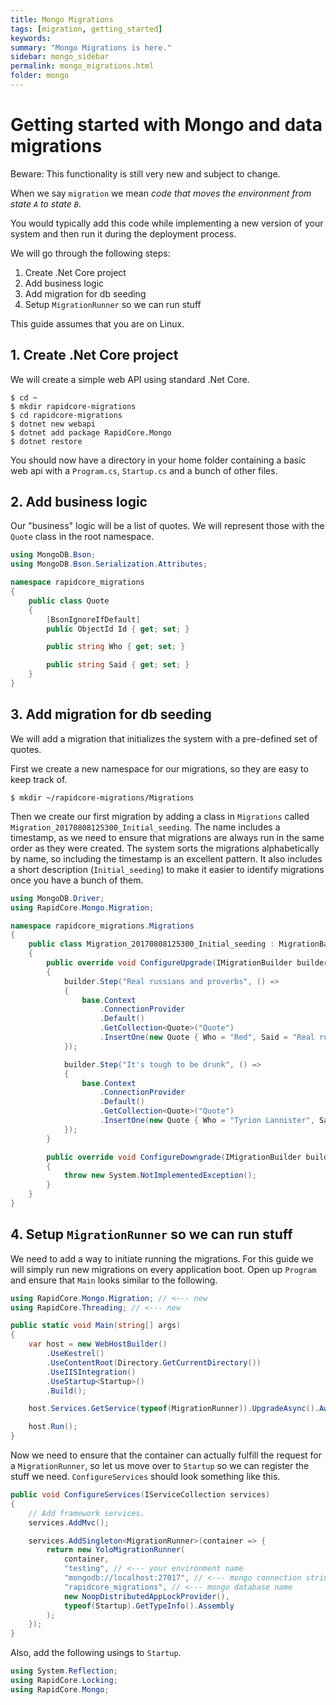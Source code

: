 ```yaml
---
title: Mongo Migrations
tags: [migration, getting_started]
keywords:
summary: "Mongo Migrations is here."
sidebar: mongo_sidebar
permalink: mongo_migrations.html
folder: mongo
---
```


Getting started with Mongo and data migrations
==============================================

Beware: This functionality is still very new and subject to change.

When we say `migration` we mean _code that moves the environment from state `A` to state `B`_.

You would typically add this code while implementing a new version of your system and then run it during the deployment process.

We will go through the following steps:

1. Create .Net Core project
2. Add business logic
3. Add migration for db seeding
4. Setup `MigrationRunner` so we can run stuff

This guide assumes that you are on Linux.


## 1. Create .Net Core project

We will create a simple web API using standard .Net Core.

```shell
$ cd ~
$ mkdir rapidcore-migrations
$ cd rapidcore-migrations
$ dotnet new webapi
$ dotnet add package RapidCore.Mongo
$ dotnet restore
```

You should now have a directory in your home folder containing a basic web api with a `Program.cs`, `Startup.cs` and a bunch of other files.


## 2. Add business logic

Our "business" logic will be a list of quotes. We will represent those with the `Quote` class in the root namespace.

```csharp
using MongoDB.Bson;
using MongoDB.Bson.Serialization.Attributes;

namespace rapidcore_migrations
{
    public class Quote
    {
        [BsonIgnoreIfDefault]
        public ObjectId Id { get; set; }

        public string Who { get; set; }

        public string Said { get; set; }
    }
}
```


## 3. Add migration for db seeding

We will add a migration that initializes the system with a pre-defined set of quotes.

First we create a new namespace for our migrations, so they are easy to keep track of.

```shell
$ mkdir ~/rapidcore-migrations/Migrations
```

Then we create our first migration by adding a class in `Migrations` called `Migration_20170808125300_Initial_seeding`. The name includes a timestamp, as we need to ensure that migrations are always run in the same order as they were created. The system sorts the migrations alphabetically by name, so including the timestamp is an excellent pattern. It also includes a short description (`Initial_seeding`) to make it easier to identify migrations once you have a bunch of them.

```csharp
using MongoDB.Driver;
using RapidCore.Mongo.Migration;

namespace rapidcore_migrations.Migrations
{
    public class Migration_20170808125300_Initial_seeding : MigrationBase
    {
        public override void ConfigureUpgrade(IMigrationBuilder builder)
        {
            builder.Step("Real russians and proverbs", () =>
            {
                base.Context
                    .ConnectionProvider
                    .Default()
                    .GetCollection<Quote>("Quote")
                    .InsertOne(new Quote { Who = "Red", Said = "Real russians don't have proverbs - only Vodka and misery."});
            });

            builder.Step("It's tough to be drunk", () =>
            {
                base.Context
                    .ConnectionProvider
                    .Default()
                    .GetCollection<Quote>("Quote")
                    .InsertOne(new Quote { Who = "Tyrion Lannister", Said = "It's not easy being drunk all the time. If it were easy, everyone would do it." });
            });
        }

        public override void ConfigureDowngrade(IMigrationBuilder builder)
        {
            throw new System.NotImplementedException();
        }
    }
}
```

## 4. Setup `MigrationRunner` so we can run stuff

We need to add a way to initiate running the migrations. For this guide we will simply run new migrations on every application boot. Open up `Program` and ensure that `Main` looks similar to the following.

```csharp
using RapidCore.Mongo.Migration; // <--- new
using RapidCore.Threading; // <--- new

public static void Main(string[] args)
{
    var host = new WebHostBuilder()
        .UseKestrel()
        .UseContentRoot(Directory.GetCurrentDirectory())
        .UseIISIntegration()
        .UseStartup<Startup>()
        .Build();

    host.Services.GetService(typeof(MigrationRunner)).UpgradeAsync().AwaitSync(); // <--- new

    host.Run();
}
```

Now we need to ensure that the container can actually fulfill the request for a `MigrationRunner`, so let us move over to `Startup` so we can register the stuff we need. `ConfigureServices` should look something like this.

```csharp
public void ConfigureServices(IServiceCollection services)
{
    // Add framework services.
    services.AddMvc();

    services.AddSingleton<MigrationRunner>(container => {
        return new YoloMigrationRunner(
            container,
            "testing", // <--- your environment name
            "mongodb://localhost:27017", // <--- mongo connection string
            "rapidcore_migrations", // <--- mongo database name
            new NoopDistributedAppLockProvider(),
            typeof(Startup).GetTypeInfo().Assembly
        );
    });
}
```

Also, add the following usings to `Startup`.

```csharp
using System.Reflection;
using RapidCore.Locking;
using RapidCore.Mongo;
```

